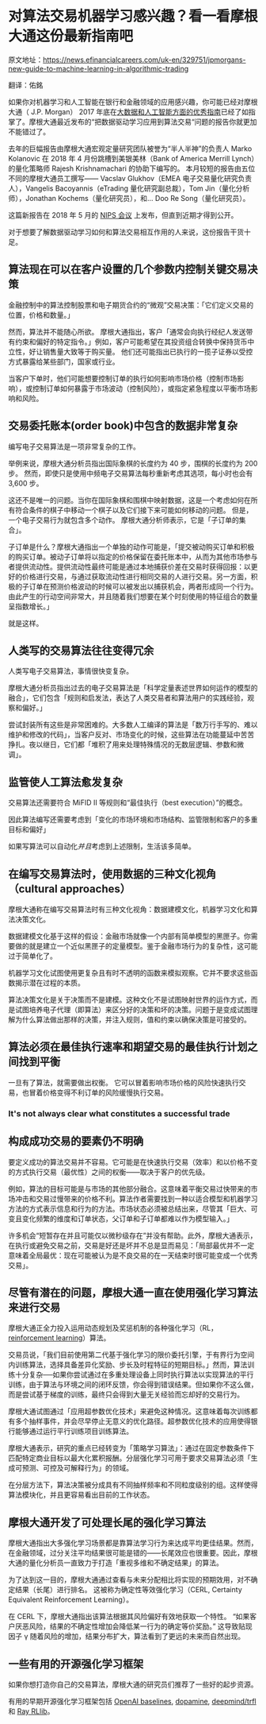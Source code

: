 # 对算法交易机器学习感兴趣？看一看摩根大通这份最新指南吧

原文地址：https://news.efinancialcareers.com/uk-en/329751/jpmorgans-new-guide-to-machine-learning-in-algorithmic-trading

翻译：佑銘

如果你对机器学习和人工智能在银行和金融领域的应用感兴趣，你可能已经对摩根大通（ J.P. Morgan） 2017 年底在[大数据和人工智能方面的优秀指南](https://news.efinancialcareers.com/uk-en/285249/machine-learning-and-big-data-j-p-morgan)已经了如指掌了。摩根大通最近发布的“把数据驱动学习应用到算法交易“问题的报告你就更加不能错过了。

去年的巨幅报告由摩根大通宏观定量研究团队被誉为“半人半神”的负责人 Marko Kolanovic 在 2018 年 4 月份跳槽到美银美林（Bank of America Merrill Lynch）的量化策略师 Rajesh Krishnamachari 的协助下编写的。 本月较短的报告由五位不同的摩根大通员工撰写—— Vacslav Glukhov（EMEA 电子交易量化研究负责人），Vangelis Bacoyannis（eTrading 量化研究副总裁），Tom Jin（量化分析师），Jonathan Kochems（量化研究员），和... Doo Re Song（量化研究员）。

这篇新报告在 2018 年 5 月的 [ NIPS 会议](https://news.efinancialcareers.com/uk-en/303616/machine-learning-jobs-banking) 上发布，但直到近期才得到公开。

对于想要了解数据驱动学习如何和算法交易相互作用的人来说，这份报告干货十足。

## 算法现在可以在客户设置的几个参数内控制关键交易决策

金融控制中的算法控制股票和电子期货合约的“微观”交易决策：「它们定义交易的位置，价格和数量。」

然而，算法并不能随心所欲。 摩根大通指出，客户「通常会向执行经纪人发送带有约束和偏好的特定指令。」例如，客户可能希望在其投资组合转换中保持货币中立性，好让销售量大致等于购买量。 他们还可能指出已执行的一揽子证券以受控方式暴露给某些部门，国家或行业。

当客户下单时，他们可能想要控制订单的执行如何影响市场价格（控制市场影响），或控制订单如何暴露于市场波动（控制风险），或指定紧急程度以平衡市场影响和风险。

## 交易委托账本(order book)中包含的数据非常复杂

编写电子交易算法是一项非常复杂的工作。

举例来说，摩根大通分析员指出国际象棋的长度约为 40 步，围棋的长度约为 200 步。 然而，即使只是使用中频电子交易算法每秒重新考虑其选项，每小时也会有 3,600 步。

这还不是唯一的问题。当你在国际象棋和围棋中映射数据，这是一个考虑如何在所有符合条件的棋子中移动一个棋子以及它们接下来可能如何移动的问题。 但是，一个电子交易行为就包含多个动作。 摩根大通分析师表示，它是「子订单的集合」。

子订单是什么？摩根大通指出一个单独的动作可能是，「提交被动购买订单和积极的购买订单。被动子订单将以指定的价格保留在委托账本中，从而为其他市场参与者提供流动性。提供流动性最终可能是通过本地捕获价差在交易时获得回报：以更好的价格进行交易，与通过获取流动性进行相同交易的人进行交易。另一方面，积极的子订单在预测价格波动的时候可以被发出以捕获机会，两者形成同一个行为。由此产生的行动空间非常大，并且随着我们想要在某个时刻使用的特征组合的数量呈指数增长。」

就是这样。

## 人类写的交易算法往往变得冗余

人类写电子交易算法，事情很快变复杂。

摩根大通分析员指出过去的电子交易算法是「科学定量表述世界如何运作的模型的融合」，它们包含「规则和启发法，表达了人类交易者和算法用户的实践经验，观察和偏好。」

尝试封装所有这些是非常困难的。大多数人工编译的算法是「数万行手写的、难以维护和修改的代码」，当客户反对、市场变化的时候，这些算法在功能蔓延中苦苦挣扎。夜以继日，它们都「堆积了用来处理特殊情况的无数层逻辑、参数和微调」。

## 监管使人工算法愈发复杂

交易算法还需要符合 MiFID II 等规则和“最佳执行（best execution）”的概念。

因此算法编写还需要考虑到「变化的市场环境和市场结构、监管限制和客户的多重目标和偏好」

如果写算法可以自动化*并且*考虑到上述限制，生活该多简单。

## 在编写交易算法时，使用数据的三种文化视角（cultural approaches）

摩根大通称在编写交易算法时有三种文化视角：数据建模文化，机器学习文化和算法决策文化。

数据建模文化基于这样的假设：金融市场就像一个内部有简单模型的黑匣子。你需要做的就是建立一个近似黑匣子的定量模型。鉴于金融市场行为的复杂性，这可能过于简单化了。

机器学习文化试图使用更复杂且有时不透明的函数来模拟观察。它并不要求这些函数揭示潜在过程的本质。

算法决策文化是关于决策而不是建模。这种文化不是试图映射世界的运作方式，而是试图培养电子代理（即算法）来区分好的决策和坏的决策。问题于是变成试图理解为什么算法做出那样的决策，并注入规则，值和约束以确保决策是可接受的。

## 算法必须在最佳执行速率和期望交易的最佳执行计划之间找到平衡

一旦有了算法，就需要做出权衡。 它可以冒着影响市场价格的风险快速执行交易，也冒着价格变得不利订单的风险缓慢执行交易。

### **It's not always clear what constitutes a successful trade** 

## 构成成功交易的要素仍不明确

要定义成功的算法交易并不容易。它可能是在快速执行交易（效率）和以价格不变的方式执行交易（最优性）之间的权衡——取决于客户的优先级。

例如，算法的目标可能是与市场的其他部分融合。这意味着平衡交易过快带来的市场冲击和交易过慢带来的价格不利。算法作者需要找到一种以适合模型和机器学习方法的方式表示信息和行为的方法。市场状态必须被总结出来，尽管其「巨大、可变且变化频繁的维度和订单状态，父订单和子订单都难以作为模型输入。」

许多机会“短暂存在并且可能仅以微秒级存在”并没有帮助。此外，摩根大通表示，在执行或避免交易之前，交易是好还是坏并不总是显而易见：「局部最优并不一定意味着全局最优：现在可能被认为是不良交易的在一天结束时很可能变成一个优秀交易」。

## 尽管有潜在的问题，摩根大通一直在使用强化学习算法来进行交易

摩根大通正全力投入运用动态规划及奖惩机制的各种强化学习（RL，[reinforcement learning](https://www.kdnuggets.com/2018/03/5-things-reinforcement-learning.html)）算法。

交易员说，「我们目前使用第二代基于强化学习的限价委托引擎，于有界行为空间内训练算法，选择具备差异化奖励、步长及时程特征的短期目标。」然而，算法训练十分复杂──如果你尝试通过在多重处理设备上同时执行算法以实现算法的平行训练，由于算法与环境之间的闭环反馈，你会得到错误结果。但如果你不这么做，而是尝试基于梯度的训练，最终只会得到大量无关经验而忘却好的交易行为。

摩根大通试图通过「应用超参数优化技术」来避免这种情况。这意味着每次训练都有多个抽样事件，并会尽早停止无意义的优化路径。超参数优化技术的应用使得银行能够通过运行平行训练项目训练算法。

摩根大通表示，研究的重点已经转变为「策略学习算法」：通过在固定参数条件下匹配特定商业目标以最大化累积报酬。分层强化学习可用于要求交易算法必须「生成可预测、可控及可解释行为」的领域。

在分层方法下，算法决策被分成具有不同抽样频率和不同粒度级别的组。这样使得算法模块化，并且更容易看出目前的工作状态。

## 摩根大通开发了可处理长尾的强化学习算法

摩根大通指出大多强化学习场景都是靠算法学习行为来达成平均更佳结果。然而，在金融领域，过分关注平均结果很可能是错的——长尾效应也很重要。因此，摩根大通的量化分析员一直致力于打造「重视多维和不确定结果」的算法。

为了达到这一目的，摩根大通通过查看与未来分配相比将实现的预期效用，对不确定结果（长尾）进行排名。 这被称为确定性等效强化学习（CERL, Certainty Equivalent Reinforcement Learning）。

在 CERL 下，摩根大通指出该算法根据其风险偏好有效地获取一个特性。 “如果客户厌恶风险，结果的不确定性增加会降低某一行为的确定等价奖励。” 这导致贴现因子 γ 随着风险的增加，结果分布扩大，算法看到了更远的未来而自然出现。

## 一些有用的开源强化学习框架

如果你想打造你自己的交易算法，摩根大通的研究员们推荐了一些好的起步资源。

有用的早期开源强化学习框架包括 [OpenAI baselines](https://github.com/openai/baselines), [dopamine](https://github.com/google/dopamine/blob/master/README.md), [deepmind/trfl](https://github.com/deepmind/trfl) 和 [Ray RLlib](https://ray.readthedocs.io/en/latest/rllib.html)。